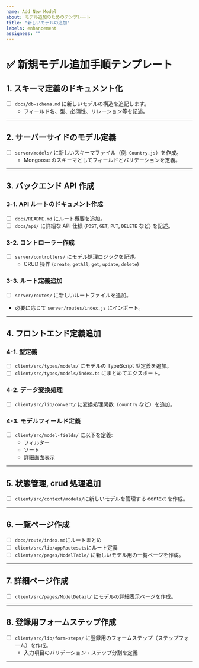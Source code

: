 ```yaml
---
name: Add New Model
about: モデル追加のためのテンプレート
title: "新しいモデルの追加"
labels: enhancement
assignees: ""
---
```


# ✅ 新規モデル追加手順テンプレート

## 1. スキーマ定義のドキュメント化

- [ ] `docs/db-schema.md` に新しいモデルの構造を追記します。
  - フィールド名、型、必須性、リレーション等を記述。

---

## 2. サーバーサイドのモデル定義

- [ ] `server/models/` に新しいスキーマファイル（例: `Country.js`）を作成。
  - Mongoose のスキーマとしてフィールドとバリデーションを定義。

---

## 3. バックエンド API 作成

### 3-1. API ルートのドキュメント作成

- [ ] `docs/README.md` にルート概要を追加。
- [ ] `docs/api/` に詳細な API 仕様 (`POST`, `GET`, `PUT`, `DELETE` など) を記述。

### 3-2. コントローラー作成

- [ ] `server/controllers/` にモデル処理ロジックを記述。
  - CRUD 操作 (`create`, `getAll`, `get`, `update`, `delete`)

### 3-3. ルート定義追加

- [ ] `server/routes/` に新しいルートファイルを追加。
- 必要に応じて `server/routes/index.js` にインポート。

---

## 4. フロントエンド定義追加

### 4-1. 型定義

- [ ] `client/src/types/models/` にモデルの TypeScript 型定義を追加。
- [ ] `client/src/types/models/index.ts` にまとめてエクスポート。

### 4-2. データ変換処理

- [ ] `client/src/lib/convert/` に変換処理関数（`country` など）を追加。

### 4-3. モデルフィールド定義

- [ ] `client/src/model-fields/` に以下を定義:
  - フィルター
  - ソート
  - 詳細画面表示

---

## 5. 状態管理, crud 処理追加

- [ ] `client/src/context/models/`に新しいモデルを管理する context を作成。

---

## 6. 一覧ページ作成

- [ ] `docs/route/index.md`にルートまとめ
- [ ] `client/src/lib/appRoutes.ts`にルート定義
- [ ] `client/src/pages/ModelTable/` に新しいモデル用の一覧ページを作成。

---

## 7. 詳細ページ作成

- [ ] `client/src/pages/ModelDetail/` にモデルの詳細表示ページを作成。

---

## 8. 登録用フォームステップ作成

- [ ] `client/src/lib/form-steps/` に登録用のフォームステップ（ステップフォーム）を作成。
  - 入力項目のバリデーション・ステップ分割を定義

---
